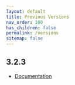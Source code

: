 ```yaml
---
layout: default
title: Previous Versions
nav_order: 160
has_children: false
permalink: /versions
sitemap: false
---
```


## 3.2.3

- <a href="./versions/3.2.3" target="_blank">Documentation</a>
